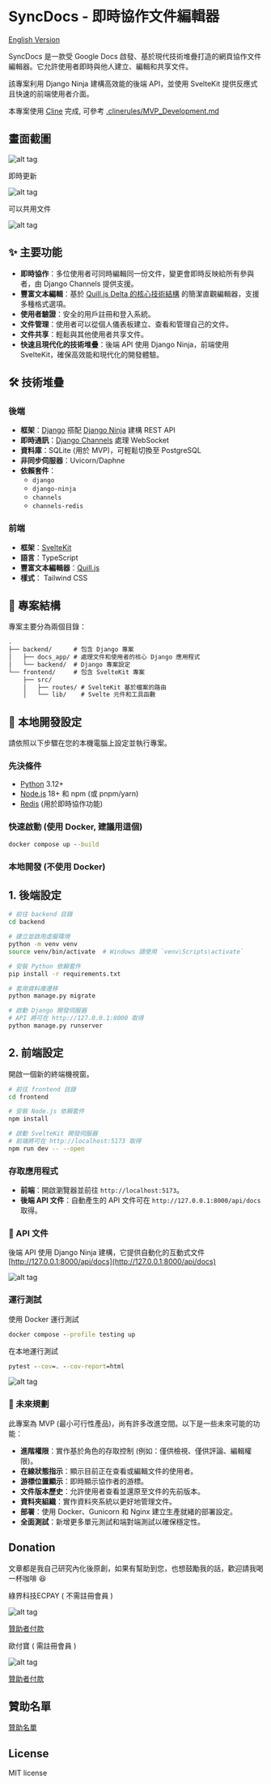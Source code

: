 # SyncDocs - 即時協作文件編輯器

[English Version](README_en.md)

SyncDocs 是一款受 Google Docs 啟發、基於現代技術堆疊打造的網頁協作文件編輯器。它允許使用者即時與他人建立、編輯和共享文件。

該專案利用 Django Ninja 建構高效能的後端 API，並使用 SvelteKit 提供反應式且快速的前端使用者介面。

本專案使用 [Cline](https://github.com/twtrubiks/mcp-vscode-cline?tab=readme-ov-file#cline) 完成, 可參考 [.clinerules/MVP_Development.md](.clinerules/MVP_Development.md)

## 畫面截圖

![alt tag](https://cdn.imgpile.com/f/wqSGcM2_xl.png)

即時更新

![alt tag](https://cdn.imgpile.com/f/eoPjnL3_xl.png)

可以共用文件

![alt tag](https://cdn.imgpile.com/f/qVOuhaq_xl.png)

## ✨ 主要功能

* **即時協作**：多位使用者可同時編輯同一份文件，變更會即時反映給所有參與者，由 Django Channels 提供支援。
* **豐富文本編輯**：基於 [Quill.js Delta 的核心技術結構](Delta.md) 的簡潔直觀編輯器，支援多種格式選項。
* **使用者驗證**：安全的用戶註冊和登入系統。
* **文件管理**：使用者可以從個人儀表板建立、查看和管理自己的文件。
* **文件共享**：輕鬆與其他使用者共享文件。
* **快速且現代化的技術堆疊**：後端 API 使用 Django Ninja，前端使用 SvelteKit，確保高效能和現代化的開發體驗。

## 🛠️ 技術堆疊

### 後端

* **框架**：[Django](https://github.com/twtrubiks/django-tutorial) 搭配 [Django Ninja](https://github.com/twtrubiks/django_ninja_tutorial) 建構 REST API
* **即時通訊**：[Django Channels](https://github.com/twtrubiks/django-chat-room) 處理 WebSocket
* **資料庫**：SQLite (用於 MVP)，可輕鬆切換至 PostgreSQL
* **非同步伺服器**：Uvicorn/Daphne
* **依賴套件**：
  * `django`
  * `django-ninja`
  * `channels`
  * `channels-redis`

### 前端

* **框架**：[SvelteKit](https://kit.svelte.dev/)
* **語言**：TypeScript
* **豐富文本編輯器**：[Quill.js](https://quilljs.com/)
* **樣式**： Tailwind CSS

## 📂 專案結構

專案主要分為兩個目錄：

```cmd
.
├── backend/      # 包含 Django 專案
│   ├── docs_app/ # 處理文件和使用者的核心 Django 應用程式
│   └── backend/  # Django 專案設定
└── frontend/     # 包含 SvelteKit 專案
    ├── src/
    │   ├── routes/ # SvelteKit 基於檔案的路由
    │   └── lib/    # Svelte 元件和工具函數
```

## 🚀 本地開發設定

請依照以下步驟在您的本機電腦上設定並執行專案。

### 先決條件

* [Python](https://www.python.org/downloads/) 3.12+
* [Node.js](https://nodejs.org/) 18+ 和 npm (或 pnpm/yarn)
* [Redis](https://redis.io/docs/getting-started/installation/) (用於即時協作功能)

### 快速啟動 (使用 Docker, 建議用這個)

```cmd
docker compose up --build
```

### 本地開發 (不使用 Docker)

## 1. 後端設定

```bash
# 前往 backend 目錄
cd backend

# 建立並啟用虛擬環境
python -m venv venv
source venv/bin/activate  # Windows 請使用 `venv\Scripts\activate`

# 安裝 Python 依賴套件
pip install -r requirements.txt

# 套用資料庫遷移
python manage.py migrate

# 啟動 Django 開發伺服器
# API 將可在 http://127.0.0.1:8000 取得
python manage.py runserver
```

## 2. 前端設定

開啟一個新的終端機視窗。

```bash
# 前往 frontend 目錄
cd frontend

# 安裝 Node.js 依賴套件
npm install

# 啟動 SvelteKit 開發伺服器
# 前端將可在 http://localhost:5173 取得
npm run dev -- --open
```

### 存取應用程式

* **前端**：開啟瀏覽器並前往 `http://localhost:5173`。
* **後端 API 文件**：自動產生的 API 文件可在 `http://127.0.0.1:8000/api/docs` 取得。

### 📖 API 文件

後端 API 使用 Django Ninja 建構，它提供自動化的互動式文件 [http://127.0.0.1:8000/api/docs](http://127.0.0.1:8000/api/docs)

![alt tag](https://cdn.imgpile.com/f/rgw7Ll0_xl.png)

### 運行測試

使用 Docker 運行測試

```cmd
docker compose --profile testing up
```

在本地運行測試

```cmd
pytest --cov=. --cov-report=html
```

![alt tag](https://cdn.imgpile.com/f/JvWwDwA_md.png)

### 🔮 未來規劃

此專案為 MVP (最小可行性產品)，尚有許多改進空間。以下是一些未來可能的功能：

* **進階權限**：實作基於角色的存取控制 (例如：僅供檢視、僅供評論、編輯權限)。
* **在線狀態指示**：顯示目前正在查看或編輯文件的使用者。
* **游標位置顯示**：即時顯示協作者的游標。
* **文件版本歷史**：允許使用者查看並還原至文件的先前版本。
* **資料夾組織**：實作資料夾系統以更好地管理文件。
* **部署**：使用 Docker、Gunicorn 和 Nginx 建立生產就緒的部署設定。
* **全面測試**：新增更多單元測試和端對端測試以確保穩定性。

## Donation

文章都是我自己研究內化後原創，如果有幫助到您，也想鼓勵我的話，歡迎請我喝一杯咖啡 :laughing:

綠界科技ECPAY ( 不需註冊會員 )

![alt tag](https://payment.ecpay.com.tw/Upload/QRCode/201906/QRCode_672351b8-5ab3-42dd-9c7c-c24c3e6a10a0.png)

[贊助者付款](http://bit.ly/2F7Jrha)

歐付寶 ( 需註冊會員 )

![alt tag](https://i.imgur.com/LRct9xa.png)

[贊助者付款](https://payment.opay.tw/Broadcaster/Donate/9E47FDEF85ABE383A0F5FC6A218606F8)

## 贊助名單

[贊助名單](https://github.com/twtrubiks/Thank-you-for-donate)

## License

MIT license
